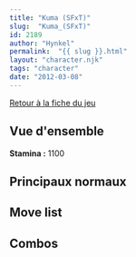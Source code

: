 ```yaml
---
title: "Kuma (SFxT)"
slug:  "Kuma_(SFxT)"
id: 2189
author: "Hynkel"
permalink:  "{{ slug }}.html"
layout: "character.njk"
tags: "character"
date: "2012-03-08"
---
```


[Retour à la fiche du jeu](Street_Fighter_x_Tekken "wikilink")

## Vue d'ensemble

**Stamina :** 1100

## Principaux normaux

## Move list

## Combos
